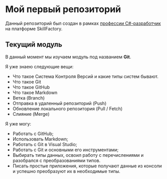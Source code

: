 # Мой первый репозиторий

Данный репозиторий был создан в рамках [профессии C#-разработчик](https://skillfactory.ru/csharp) на платформе SkillFactory.

## Текущий модуль
В данный момент мы изучаем модуль под названием **Git**.

Я уже знаею следующие вещи:
* Что такое Система Контроля Версий и какие типы систем бывают.
* Что такое Git
* Что такое GitHub
* Что такое Markdown
* Ветка (Branch)
* Отправка в удаленный репозиторий (Push)
* Обновление локального репозитория (Pull / Fetch)
* Слияние (Merge)

Я уже могу:
* Работать с GitHub;
* Использовать Markdown;
* Работать с Git в Visual Studio;
* Работать с Git и основными его инструментами;
* Выбирать типы данных, освоил работу с перечислениями и разобрался с преобразованиями типов.
* Писать простые приложения, которые получают данные из консоли и успешно преобразуют их в необходимые типы.
